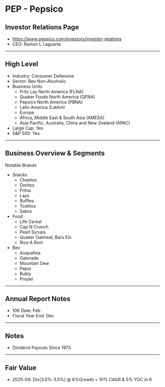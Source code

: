 # PEP - Pepsico 

## Investor Relations Page
- https://www.pepsico.com/investors/investor-relations
- CEO: Ramon L Laguarta
---

## High Level 

- Industry: Consumer Defensive
- Sector: Bev Non-Alcoholic
- Business Units
  - Frito Lay North America (FLNA)
  - Quaker Foods North America (QFNA)
  - Pepsico North America (PBNA)
  - Latin America (LatAm)
  - Europe
  - Africa, Middle East & South Asia (AMESA)
  - Asia Pacific, Australia, China and New Zealand (APAC)
- Large Cap: Yes
- S&P 500: Yes

---

## Business Overview & Segments 

Notable Brands
- Snacks
  - Cheetos
  - Doritos
  - Fritos
  - Lays
  - Ruffles
  - Tostitos
  - Sabra
- Food 
  - Life Cereal
  - Cap N Crunch
  - Pearl Syrups
  - Quaker Oatmeal, Bars Etc
  - Rice A Roni
- Bev
  - Auquafina
  - Gatorade
  - Mountain Dew
  - Pepsi
  - Bubly
  - Propel

---

## Annual Report Notes
- 10K Date: Feb 
- Fiscal Year End: Dec


---

## Notes
- Dividend Payouts Since 1973 

---
## Fair Value
- 2025-04: Div[3.0%-3.5%] @ 6%Growth = 10% CAGR & 5% YOC in 6

